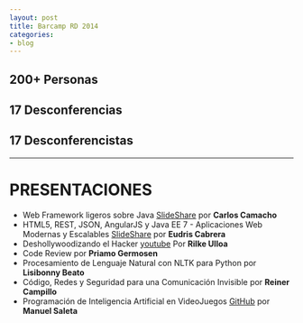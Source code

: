 ```yaml
---
layout: post
title: Barcamp RD 2014
categories:
- blog
---
```


## 200+ Personas

## 17 Desconferencias

## 17 Desconferencistas
---

# PRESENTACIONES

* Web Framework ligeros sobre Java [SlideShare](http://www.slideshare.net/vacax/web-framework-ligeros-y-micros-en-java-barcamp-2014) por **Carlos Camacho**
* HTML5, REST, JSON, AngularJS y Java EE 7 - Aplicaciones Web Modernas y Escalables [SlideShare](http://goo.gl/oJg13H) por **Eudris Cabrera**
* Deshollywoodizando el Hacker [youtube](https://www.youtube.com/watch?v=V7D2ZhYNK_A) Por **Rilke Ulloa**
* Code Review por **Priamo Germosen**
* Procesamiento de Lenguaje Natural con NLTK para Python por **Lisibonny Beato**
* Código, Redes y Seguridad para una Comunicación Invisible por **Reiner Campillo**
* Programación de Inteligencia Artificial en VideoJuegos [GitHub](https://github.com/BarcampRD/Basic_Game_AI_Barcamp2014) por **Manuel Saleta**
